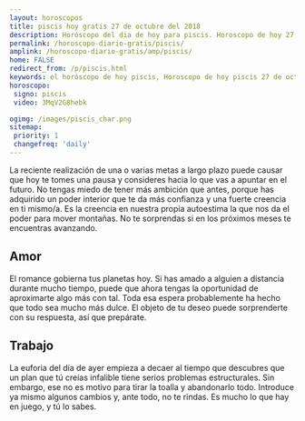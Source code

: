 ```yaml
---
layout: horoscopos
title: piscis hoy gratis 27 de octubre del 2018 
description: Horóscopo del dia de hoy para piscis. Horoscopo de hoy 27 de octubre del 2018. Las predicciones de amor, trabajo, vida personal gratis.
permalink: /horoscopo-diario-gratis/piscis/
amplink: /horoscopo-diario-gratis/amp/piscis/
home: FALSE
redirect_from: /p/piscis.html
keywords: el horóscopo de hoy piscis, Horoscopo de hoy piscis 27 de octubre del 2018,horóscopo del día,horoscopo del dia de hoy,horoscopo de hoy,horoscopo de hoy piscis,piscis hoy,signos zodiacales,horóscopo de hoy,horoscopos de hoy,horoscopo piscis hoy,horoscopo de piscis de hoy,horóscopo de hoy piscis,horoscopos,piscis de hoy,los horoscopos de hoy,piscis de hoy,piscis 27 de octubre del 2018,signos zodiacales 2018, el horoscopo de hoy
horoscopo:
 signo: piscis
 video: 3MqV2G8hebk

ogimg: /images/piscis_char.png
sitemap:
 priority: 1
 changefreq: 'daily'
---
```



La reciente realización de una o varias metas a largo plazo puede causar que hoy te tomes una pausa y consideres hacia lo que vas a apuntar en el futuro. No tengas miedo de tener más ambición que antes, porque has adquirido un poder interior que te da más confianza y una fuerte creencia en ti mismo/a. Es la creencia en nuestra propia autoestima la que nos da el poder para mover montañas. No te sorprendas si en los próximos meses te encuentras avanzando.

## Amor

El romance gobierna tus planetas hoy. Si has amado a alguien a distancia durante mucho tiempo, puede que ahora tengas la oportunidad de aproximarte algo más con tal. Toda esa espera probablemente ha hecho que todo sea mucho más dulce. El objeto de tu deseo puede sorprenderte con su respuesta, así que prepárate.

## Trabajo

La euforia del día de ayer empieza a decaer al tiempo que descubres que un plan que tú creías infalible tiene serios problemas estructurales. Sin embargo, ese no es motivo para tirar la toalla y abandonarlo todo. Introduce ya mismo algunos cambios y, ante todo, no te rindas. Es mucho lo que hay en juego, y tú lo sabes.